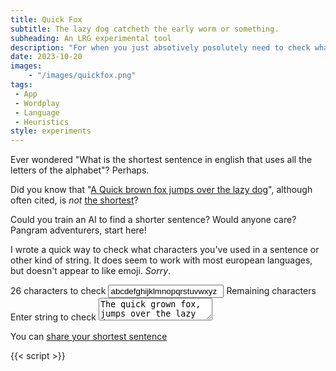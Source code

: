 ```yaml
---
title: Quick Fox
subtitle: The lazy dog catcheth the early worm or something.
subheading: An LRG experimental tool
description: "For when you just absotively posolutely need to check what letters you've used in a sentence"
date: 2023-10-20
images: 
    - "/images/quickfox.png"
tags:
 - App
 - Wordplay
 - Language
 - Heuristics
style: experiments
---
```

Ever wondered "What is the shortest sentence in english that uses all the letters of the alphabet"? Perhaps. 

Did you know that "[A Quick brown fox jumps over the lazy dog](?userstring=A+Quick+brown+fox+jumps+over+the+lazy+dog#quickfox)", although often cited, is _not_ [the shortest](?charset=abcdefghijklmnopqrstuvwxyz&userstring=Cwm%20fjord%20bank%20glyphs%20vext%20quiz#quickfox)? 

Could you train an AI to find a shorter sentence? Would anyone care? Pangram adventurers, start here!

I wrote a quick way to check what characters you've used in a sentence or other kind of string. It does seem to work with most european languages, but doesn't appear to like emoji. _Sorry_. 


<form id="quickfox" class="inline-app c64">
            <label for="qf-options" id="qf-options-label">26 characters to check</label>
            <input id="qf-options" type="text" value="abcdefghijklmnopqrstuvwxyz" spellcheck="false" />
            <label for="qf-output" id="qf-output-label">Remaining characters</label>
            <output id="qf-test-output" class="main-output failure"></output>
            <br/>
            <label for="qf-input">Enter string to check</label>
            <textarea id="qf-input" spellcheck="false">The quick grown fox, jumps over the lazy doe</textarea>
            <output id="qf-user-char-count" class="labelish"></output>
        </form>
        <p id="qf-sharelink">You can <a href="?charset=abcdefghijklmnopqrstuvwxyz&userstring=pack+my+box+with+five+dozen+liquor+jugs">share your shortest sentence</a></p>
        {{< script >}}
        <script>
            console.log("Hello, is it me you're looking for?");
const characterSource = document.querySelector('#qf-options');
const outp = document.querySelector('#qf-test-output');
const srcLabel = document.querySelector('#qf-options-label');
const outpLabel = document.querySelector('#qf-output-label');
const userInput = document.querySelector('#qf-input');
const charCount = document.querySelector('#qf-user-char-count');
const shareLink = document.querySelector('#qf-sharelink a');
//
const urlParams = new URLSearchParams(window.location.search);
const charset = urlParams.get('charset');
const userstring = urlParams.get('userstring');
if(!!charset) {
    characterSource.value = charset;
}
if(!!userstring) {
    userInput.value = userstring;
}
let letters = characterSource.value;
const countChars = () => {
    let counter = userInput.value.length;
    charCount.innerHTML = `${counter} character${counter === 1 ? '' : 's'} in string`;
}
const updateShareLink = () => {
    let link = `?charset=${encodeURIComponent(letters)}&userstring=${encodeURIComponent(userInput.value)}#quickfox`;
    shareLink.setAttribute('href', link);
}
const performCheck = (str) => {
    let required = letters.split('');
    let remaining = [];
    // loop over chars
    // if char is in input, remove it
    required.forEach(v => {
        // lower case it!
        let phrase = str.toLowerCase();
        if (phrase.indexOf(v) < 0) {
            remaining.push(v);
        }
    })
    if (remaining.length <= 0) {
        outp.className = "main-output success";
    } else {
        outp.className = "main-output failure";
    }
    outpLabel.innerHTML = `${remaining.length} character${remaining.length === 1 ? '' : 's'} not found in string`;
    outp.innerHTML = remaining.join('');
    updateShareLink();
}
characterSource.addEventListener("keyup", (e) => {
    letters = e.target.value;
    srcLabel.innerHTML = `${letters.length} character${letters.length === 1 ? '' : 's'} to check`;
    performCheck(userInput.value);
})
userInput.addEventListener("keyup", (e) => {
    performCheck(e.target.value);
    countChars();
});
performCheck(userInput.value);
countChars();

        </script>
{{< /script >}}

Originally bashed together because of an [odd thread on Mastodon](https://mathstodon.xyz/@TeaKayB/111264213075996921). Now, however, presented in the form of a page on this very site.

The Quick Fox is [completely free for you to use](https://creativecommons.org/publicdomain/zero/1.0/) - any way you like. It is certainly improvable :smile:
